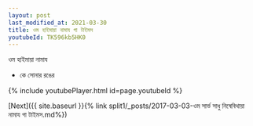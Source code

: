 ```yaml
---
layout: post
last_modified_at: 2021-03-30
title: ওম হাইমায়া নামায গা টাইমস
youtubeId: TK596kb5HK0
---
```

 
 
 ওম হাইমায়া নামায  
 
 -  কে সোনার রঙের 
 
  
 
  
 
 
 
 
 
 


{% include youtubePlayer.html id=page.youtubeId %}
 
[Next]({{ site.baseurl }}{% link  split1/_posts/2017-03-03-ওম সার্ভ সাধু নিষেবিথায়া নামায গা টাইমস.md%})
 
